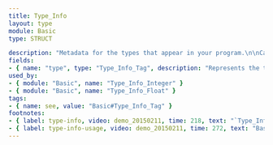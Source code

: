 ```yaml
---
title: Type_Info
layout: type
module: Basic
type: STRUCT

description: "Metadata for the types that appear in your program.\n\nCastable to more specific structs for additional info."
fields:
- { name: "type", type: "Type_Info_Tag", description: "Represents the types that appear in your program." }
used_by:
- { module: "Basic", name: "Type_Info_Integer" }
- { module: "Basic", name: "Type_Info_Float" }
tags:
- { name: see, value: "Basic#Type_Info_Tag" }
footnotes:
- { label: type-info, video: demo_20150211, time: 218, text: "`Type_Info`s represent every possible type that can happen in your program." }
- { label: type-info-usage, video: demo_20150211, time: 272, text: "Based on what you see in the `type` field, you can cast into a struct that provides more specific details." }
---
```

